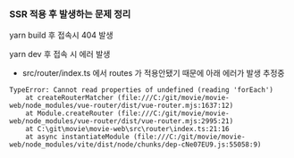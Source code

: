 ### SSR 적용 후 발생하는 문제 정리
yarn build 후 접속시 404 발생


yarn dev 후 접속 시 에러 발생
- src/router/index.ts 에서 routes 가 적용안됐기 때문에 아래 에러가 발생 추정중
```
TypeError: Cannot read properties of undefined (reading 'forEach')
    at createRouterMatcher (file:///C:/git/movie/movie-web/node_modules/vue-router/dist/vue-router.mjs:1637:12)
    at Module.createRouter (file:///C:/git/movie/movie-web/node_modules/vue-router/dist/vue-router.mjs:2995:21)
    at C:\git\movie\movie-web\src\router\index.ts:21:16
    at async instantiateModule (file:///C:/git/movie/movie-web/node_modules/vite/dist/node/chunks/dep-cNe07EU9.js:55058:9)
```